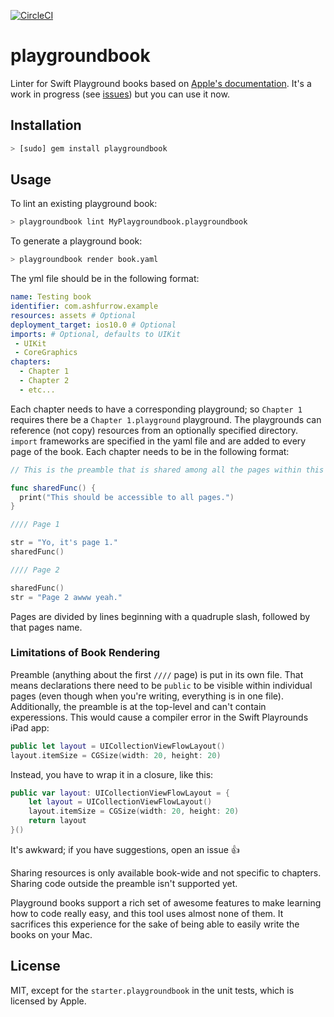 [![CircleCI](https://circleci.com/gh/ashfurrow/playground-book-lint.svg?style=svg)](https://circleci.com/gh/ashfurrow/playground-book-lint)

# playgroundbook

Linter for Swift Playground books based on [Apple's documentation](https://developer.apple.com/library/prerelease/content/documentation/Xcode/Conceptual/swift_playgrounds_doc_format/index.html#//apple_ref/doc/uid/TP40017343-CH47-SW4). It's a work in progress (see [issues](https://github.com/ashfurrow/playground-book-lint/issues)) but you can use it now.

## Installation

```sh
> [sudo] gem install playgroundbook
```

## Usage

To lint an existing playground book:

```sh
> playgroundbook lint MyPlaygroundbook.playgroundbook
```

To generate a playground book:

```sh
> playgroundbook render book.yaml
```

The yml file should be in the following format:

```yaml
name: Testing book
identifier: com.ashfurrow.example
resources: assets # Optional
deployment_target: ios10.0 # Optional
imports: # Optional, defaults to UIKit 
 - UIKit
 - CoreGraphics
chapters:
  - Chapter 1
  - Chapter 2
  - etc...
```

Each chapter needs to have a corresponding playground; so `Chapter 1` requires there be a `Chapter 1.playground` playground. The playgrounds can reference (not copy) resources from an optionally specified directory. `import` frameworks are specified in the yaml file and are added to every page of the book. Each chapter needs to be in the following format:

```swift
// This is the preamble that is shared among all the pages within this chapter.

func sharedFunc() {
  print("This should be accessible to all pages.")
}

//// Page 1

str = "Yo, it's page 1."
sharedFunc()

//// Page 2

sharedFunc()
str = "Page 2 awww yeah."
```

Pages are divided by lines beginning with a quadruple slash, followed by that pages name.

### Limitations of Book Rendering

Preamble (anything about the first `////` page) is put in its own file. That means declarations there need to be `public` to be visible within individual pages (even though when you're writing, everything is in one file). Additionally, the preamble is at the top-level and can't contain experessions. This would cause a compiler error in the Swift Playrounds iPad app:

```swift
public let layout = UICollectionViewFlowLayout()
layout.itemSize = CGSize(width: 20, height: 20)
```

Instead, you have to wrap it in a closure, like this:

```swift
public var layout: UICollectionViewFlowLayout = {
    let layout = UICollectionViewFlowLayout()
    layout.itemSize = CGSize(width: 20, height: 20)
    return layout
}()
```

It's awkward; if you have suggestions, open an issue :+1: 

Sharing resources is only available book-wide and not specific to chapters. Sharing code outside the preamble isn't supported yet.

Playground books support a rich set of awesome features to make learning how to code really easy, and this tool uses almost none of them. It sacrifices this experience for the sake of being able to easily write the books on your Mac.

## License

MIT, except for the `starter.playgroundbook` in the unit tests, which is licensed by Apple.
